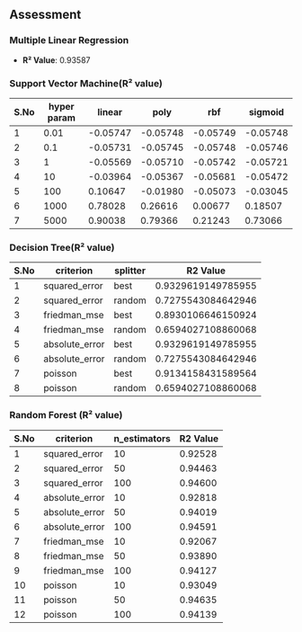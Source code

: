 ## Assessment

### Multiple Linear Regression
- **R² Value**: 0.93587

### Support Vector Machine(R² value)

| S.No | hyper param | linear | poly | rbf | sigmoid |
|------|-------------|--------|------|-----|---------|
| 1 | 0.01 | -0.05747 | -0.05748 | -0.05749 | -0.05748 | 
| 2 | 0.1 | -0.05731 | -0.05745 | -0.05748 | -0.05746 | 
| 3 | 1 | -0.05569 | -0.05710 | -0.05742 | -0.05721 | 
| 4 | 10 | -0.03964 | -0.05367 | -0.05681 | -0.05472 | 
| 5 | 100 | 0.10647 | -0.01980 | -0.05073 | -0.03045 | 
| 6 | 1000 | 0.78028 | 0.26616 | 0.00677 | 0.18507 | 
| 7 | 5000 | 0.90038 | 0.79366 | 0.21243 | 0.73066 |


### Decision Tree(R² value)

| S.No | criterion | splitter | R2 Value |
|------|------------|----------|----------|
| 1 | squared_error | best | 0.9329619149785955 |
| 2	| squared_error | random | 0.7275543084642946 |
| 3	| friedman_mse | best | 0.8930106646150924 |
| 4	| friedman_mse | random | 0.6594027108860068 |
| 5	| absolute_error | best | 0.9329619149785955 |
| 6	| absolute_error | random | 0.7275543084642946 |
| 7	| poisson | best | 0.9134158431589564 |
| 8	| poisson | random | 0.6594027108860068 |


### Random Forest (R² value)

| S.No | criterion | n_estimators | R2 Value |
|------|------------|----------|----------|
| 1 | squared_error | 10 | 0.92528 |
| 2 | squared_error | 50 | 0.94463 |
| 3 | squared_error | 100 | 0.94600 |
| 4 | absolute_error | 10 | 0.92818 |
| 5 | absolute_error | 50 | 0.94019 |
| 6 | absolute_error | 100 | 0.94591 |
| 7 | friedman_mse | 10 | 0.92067 |
| 8 | friedman_mse | 50 | 0.93890 |
| 9 | friedman_mse | 100 | 0.94127 |
| 10 | poisson | 10 | 0.93049 |
| 11 | poisson | 50 | 0.94635 |
| 12 | poisson | 100 | 0.94139 |
